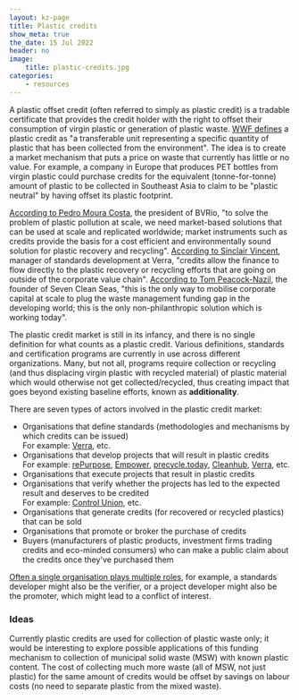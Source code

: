 ```yaml
---
layout: kz-page
title: Plastic credits
show_meta: true
the_date: 15 Jul 2022
header: no
image:
    title: plastic-credits.jpg
categories:
    - resources
---
```


A plastic offset credit (often referred to simply as plastic credit) is a tradable certificate that provides the credit holder with the right to offset their consumption of virgin plastic or generation of plastic waste.
[WWF defines](https://c402277.ssl.cf1.rackcdn.com/publications/1429/files/original/newWWF_Position_on_Plastic_Crediting_and_Plastic_Neutrality_.pdf?1611957221) a plastic credit as "a transferable unit representing a specific quantity of plastic that has been collected from the environment".
The idea is to create a market mechanism that puts a price on waste that currently has little or no value.
For example, a company in Europe that produces PET bottles from virgin plastic could purchase credits for the equivalent (tonne-for-tonne) amount of plastic to be collected in Southeast Asia to claim to be "plastic neutral" by having offset its plastic footprint.

[According to Pedro Moura Costa](https://www.southpole.com/news/new-plastic-waste-initiative-3r), the president of BVRio, "to solve the problem of plastic pollution at scale, we need market-based solutions that can be used at scale and replicated worldwide; market instruments such as credits provide the basis for a cost efficient and environmentally sound solution for plastic recovery and recycling". 
[According to Sinclair Vincent](https://www.wastedive.com/news/plastic-waste-reduction-standard-verra-epr/582950/), manager of standards development at Verra, "credits allow the finance to flow directly to the plastic recovery or recycling efforts that are going on outside of the corporate value chain". 
[According to Tom Peacock-Nazil](https://www.eco-business.com/news/whats-wrong-with-plastic-credit-and-offset-schemes/), the founder of Seven Clean Seas, "this is the only way to mobilise corporate capital at scale to plug the waste management funding gap in the developing world; this is the only non-philanthropic solution which is working today".

The plastic credit market is still in its infancy, and there is no single definition for what counts as a plastic credit. 
Various definitions, standards and certification programs are currently in use across different organizations.
Many, but not all, programs require collection or recycling (and thus displacing virgin plastic with recycled material) of plastic material which would otherwise not get collected/recycled, thus creating impact that goes beyond existing baseline efforts, known as **additionality**.

There are seven types of actors involved in the plastic credit market: 
* Organisations that define standards (methodologies and mechanisms by which credits can be issued)
<br> For example: [Verra](https://verra.org/project/plastic-program/plastic-credits/), etc.
* Organisations that develop projects that will result in plastic credits
<br> For example: [rePurpose](https://repurpose.global/), [Empower](https://www.empower.eco/plastic-credits/), [precycle.today](https://www.precycle.today/), [Cleanhub](https://www.cleanhub.com/), [Verra](https://registry.verra.org/app/search/PWRP), etc.
* Organisations that execute projects that result in plastic credits
* Organisations that verify whether the projects has led to the expected result and deserves to be credited
<br> For example: [Control Union](https://certifications.controlunion.com/en/news-media/news/control-union-becomes-first-approved-vvb-for-verras-plastic-waste-reduction-program), etc.
* Organisations that generate credits (for recovered or recycled plastics) that can be sold
* Organisations that promote or broker the purchase of credits
* Buyers (manufacturers of plastic products, investment firms trading credits and eco-minded consumers) who can make a public claim about the credits once they've purchased them

[Often a single organisation plays multiple roles](https://d5f869f1-4310-4939-88bb-9d398556b445.filesusr.com/ugd/77554d_eff5a760596a456a9e565ec52bc687ba.pdf#page=9), for example, a standards developer might also be the verifier, or a project developer might also be the promoter, which might lead to a conflict of interest.



### Ideas
 
Currently plastic credits are used for collection of plastic waste only; it would be interesting to explore possible applications of this funding mechanism to collection of municipal solid waste (MSW) with known plastic content. 
The cost of collecting much more waste (all of MSW, not just plastic) for the same amount of credits would be offset by savings on labour costs (no need to separate plastic from the mixed waste).








